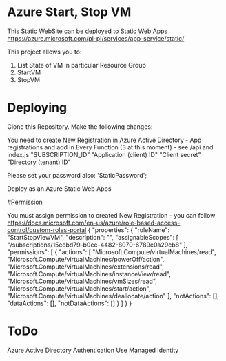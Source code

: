 # Azure Start, Stop VM

This Static WebSite can be deployed to Static Web Apps  https://azure.microsoft.com/pl-pl/services/app-service/static/

This project allows you to:
1. List State of VM in particular Resource Group
2. StartVM
3. StopVM

# Deploying
Clone this Repository.
Make the following changes:

You need to create New Registration in Azure Active Directory - App registrations and add in Every Function (3 at this moment) - see /api and index.js
"SUBSCRIPTION_ID"
"Application (client) ID"
"Client secret"
"Directory (tenant) ID"


Please set your password also:
'StaticPassword';


Deploy as an Azure Static Web Apps 


#Permission

You must assign permission to created New Registration - you can follow https://docs.microsoft.com/en-us/azure/role-based-access-control/custom-roles-portal
{
    "properties": {
        "roleName": "StartStopViewVM",
        "description": "",
        "assignableScopes": [
            "/subscriptions/15eebd79-b0ee-4482-8070-6789e0a29cb8"
        ],
        "permissions": [
            {
                "actions": [
                    "Microsoft.Compute/virtualMachines/read",
                    "Microsoft.Compute/virtualMachines/powerOff/action",
                    "Microsoft.Compute/virtualMachines/extensions/read",
                    "Microsoft.Compute/virtualMachines/instanceView/read",
                    "Microsoft.Compute/virtualMachines/vmSizes/read",
                    "Microsoft.Compute/virtualMachines/start/action",
                    "Microsoft.Compute/virtualMachines/deallocate/action"
                ],
                "notActions": [],
                "dataActions": [],
                "notDataActions": []
            }
        ]
    }
}


# ToDo

Azure Active Directory Authentication
Use Managed Identity 